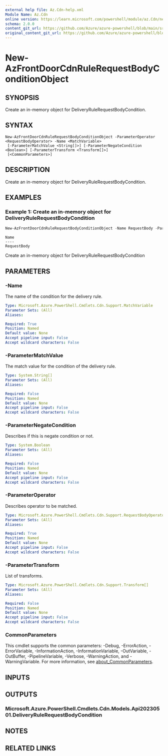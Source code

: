 ```yaml
---
external help file: Az.Cdn-help.xml
Module Name: Az.Cdn
online version: https://learn.microsoft.com/powershell/module/az.Cdn/new-AzFrontDoorCdnRuleRequestBodyConditionObject
schema: 2.0.0
content_git_url: https://github.com/Azure/azure-powershell/blob/main/src/Cdn/Cdn/help/New-AzFrontDoorCdnRuleRequestBodyConditionObject.md
original_content_git_url: https://github.com/Azure/azure-powershell/blob/main/src/Cdn/Cdn/help/New-AzFrontDoorCdnRuleRequestBodyConditionObject.md
---
```


# New-AzFrontDoorCdnRuleRequestBodyConditionObject

## SYNOPSIS
Create an in-memory object for DeliveryRuleRequestBodyCondition.

## SYNTAX

```
New-AzFrontDoorCdnRuleRequestBodyConditionObject -ParameterOperator <RequestBodyOperator> -Name <MatchVariable>
 [-ParameterMatchValue <String[]>] [-ParameterNegateCondition <Boolean>] [-ParameterTransform <Transform[]>]
 [<CommonParameters>]
```

## DESCRIPTION
Create an in-memory object for DeliveryRuleRequestBodyCondition.

## EXAMPLES

### Example 1: Create an in-memory object for DeliveryRuleRequestBodyCondition
```powershell
New-AzFrontDoorCdnRuleRequestBodyConditionObject -Name RequestBody -ParameterOperator Equal -ParameterMatchValue test -ParameterNegateCondition $False -ParameterTransform Lowercase
```

```output
Name
----
RequestBody
```

Create an in-memory object for DeliveryRuleRequestBodyCondition

## PARAMETERS

### -Name
The name of the condition for the delivery rule.

```yaml
Type: Microsoft.Azure.PowerShell.Cmdlets.Cdn.Support.MatchVariable
Parameter Sets: (All)
Aliases:

Required: True
Position: Named
Default value: None
Accept pipeline input: False
Accept wildcard characters: False
```

### -ParameterMatchValue
The match value for the condition of the delivery rule.

```yaml
Type: System.String[]
Parameter Sets: (All)
Aliases:

Required: False
Position: Named
Default value: None
Accept pipeline input: False
Accept wildcard characters: False
```

### -ParameterNegateCondition
Describes if this is negate condition or not.

```yaml
Type: System.Boolean
Parameter Sets: (All)
Aliases:

Required: False
Position: Named
Default value: None
Accept pipeline input: False
Accept wildcard characters: False
```

### -ParameterOperator
Describes operator to be matched.

```yaml
Type: Microsoft.Azure.PowerShell.Cmdlets.Cdn.Support.RequestBodyOperator
Parameter Sets: (All)
Aliases:

Required: True
Position: Named
Default value: None
Accept pipeline input: False
Accept wildcard characters: False
```

### -ParameterTransform
List of transforms.

```yaml
Type: Microsoft.Azure.PowerShell.Cmdlets.Cdn.Support.Transform[]
Parameter Sets: (All)
Aliases:

Required: False
Position: Named
Default value: None
Accept pipeline input: False
Accept wildcard characters: False
```

### CommonParameters
This cmdlet supports the common parameters: -Debug, -ErrorAction, -ErrorVariable, -InformationAction, -InformationVariable, -OutVariable, -OutBuffer, -PipelineVariable, -Verbose, -WarningAction, and -WarningVariable. For more information, see [about_CommonParameters](http://go.microsoft.com/fwlink/?LinkID=113216).

## INPUTS

## OUTPUTS

### Microsoft.Azure.PowerShell.Cmdlets.Cdn.Models.Api20230501.DeliveryRuleRequestBodyCondition

## NOTES

## RELATED LINKS
